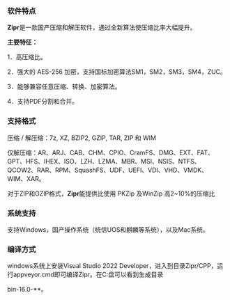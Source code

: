 ### **软件特点**

**Zipr**是一款国产压缩和解压软件，通过全新算法使压缩比率大幅提升。

**主要特征：**

1．高压缩比。

2．强大的 AES-256 加密，支持国标加密算法SM1，SM2，SM3，SM4，ZUC。

3．能够兼容任意压缩、转换、加密算法。

4．支持PDF分割和合并。

### **支持格式**

压缩 / 解压缩：7z, XZ, BZIP2, GZIP, TAR, ZIP 和 WIM

仅解压缩：AR、ARJ、CAB、CHM、CPIO、CramFS、DMG、EXT、FAT、GPT、HFS、IHEX、ISO、LZH、LZMA、MBR、MSI、NSIS、NTFS、QCOW2、RAR、RPM、SquashFS、UDF、UEFI、VDI、VHD、VMDK、WIM、XAR。

对于ZIP和GZIP格式，**Zipr**能提供比使用 PKZip 及WinZip 高2\~10%的压缩比

### **系统支持**

支持Windows，国产操作系统（统信UOS和麒麟等系统），以及Mac系统。

### **编译方式**

windows系统上安装Visual Studio 2022 Developer，进入到目录Zipr/CPP，运行appveyor.cmd即可编译Zipr。在C:盘可以看到生成目录

bin-16.0-\*\*。
